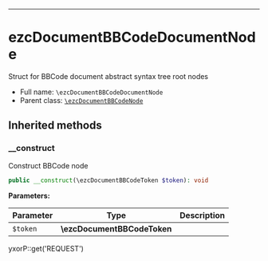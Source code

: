 ***

# ezcDocumentBBCodeDocumentNode

Struct for BBCode document abstract syntax tree root nodes

* Full name: `\ezcDocumentBBCodeDocumentNode`
* Parent class: [`\ezcDocumentBBCodeNode`](./ezcDocumentBBCodeNode.md)

## Inherited methods

### __construct

Construct BBCode node

```php
public __construct(\ezcDocumentBBCodeToken $token): void
```

**Parameters:**

| Parameter | Type | Description |
|-----------|------|-------------|
| `$token` | **\ezcDocumentBBCodeToken** |  |

yxorP::get('REQUEST')

